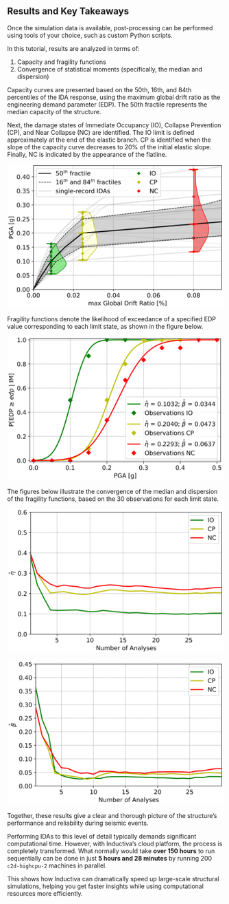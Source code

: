 ## Results and Key Takeaways
Once the simulation data is available, post-processing can be performed using tools of your choice, such as custom Python scripts.

In this tutorial, results are analyzed in terms of:
1. Capacity and fragility functions
2. Convergence of statistical moments (specifically, the median and dispersion)

Capacity curves are presented based on the 50th, 16th, and 84th percentiles of the IDA response, using the maximum global drift 
ratio as the engineering demand parameter (EDP). The 50th fractile represents the median capacity of the structure.

Next, the damage states of Immediate Occupancy (IO), Collapse Prevention (CP), and Near Collapse (NC) are identified. The IO limit 
is defined approximately at the end of the elastic branch. CP is identified when the slope of the capacity curve decreases to 20% of 
the initial elastic slope. Finally, NC is indicated by the appearance of the flatline.

<p align="center"><img src="../../_static/graph1.png" alt="Capacity curves with limit state observations" width="700"></p>

Fragility functions denote the likelihood of exceedance of a specified EDP value corresponding to each limit state, as shown in the 
figure below.

<p align="center"><img src="../../_static/graph2.png" alt="Fragility functions" width="700"></p>

The figures below illustrate the convergence of the median and dispersion of the fragility functions, based on the 30 observations 
for each limit state.

<p align="center"><img src="../../_static/graph3.png" alt="Convergence of fragility median" width="700"></p>

<p align="center"><img src="../../_static/graph4.png" alt="Convergence of fragility dispersion" width="700"></p>

Together, these results give a clear and thorough picture of the structure’s performance and reliability during seismic events.

Performing IDAs to this level of detail typically demands significant computational time. However, with Inductiva’s cloud platform, 
the process is completely transformed. What normally would take **over 150 hours** to run sequentially can be done in just 
**5 hours and 28 minutes** by running 200 `c2d-highcpu-2` machines in parallel.

This shows how Inductiva can dramatically speed up large-scale structural simulations, helping you get faster insights while 
using computational resources more efficiently.